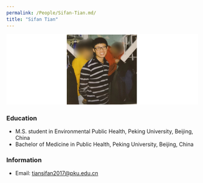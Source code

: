 ```yaml
---
permalink: /People/Sifan-Tian.md/
title: "Sifan Tian"
---
```


![](../_pages/tsf.png)
### Education
* M.S. student in Environmental Public Health, Peking University, Beijing, China
* Bachelor of Medicine in Public Health, Peking University, Beijing, China

### Information

* Email: <tiansifan2017@pku.edu.cn>